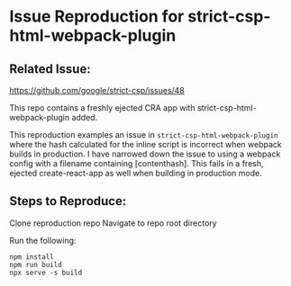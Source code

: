 # Issue Reproduction for strict-csp-html-webpack-plugin

## Related Issue:
https://github.com/google/strict-csp/issues/48

This repo contains a freshly ejected CRA app with strict-csp-html-webpack-plugin added.

This reproduction examples an issue in `strict-csp-html-webpack-plugin` where the hash calculated for the inline script is incorrect when webpack builds in production. I have narrowed down the issue to using a webpack config with a filename containing [contenthash]. This fails in a fresh, ejected create-react-app as well when building in production mode. 


## Steps to Reproduce:

Clone reproduction repo
Navigate to repo root directory

Run the following:
```
npm install
npm run build
npx serve -s build
```